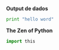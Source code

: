 **Output de dados**
~~~python
print "hello word"
~~~

**The Zen of Python** <br>
~~~python
import this
~~~

